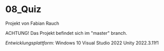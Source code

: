 # 08_Quiz

Projekt von Fabian Rauch

ACHTUNG! Das Projekt befindet sich im "master" branch.

*Entwicklungsplattform:*
Windows 10
Visual Studio 2022
Unity 2022.3.11f1

